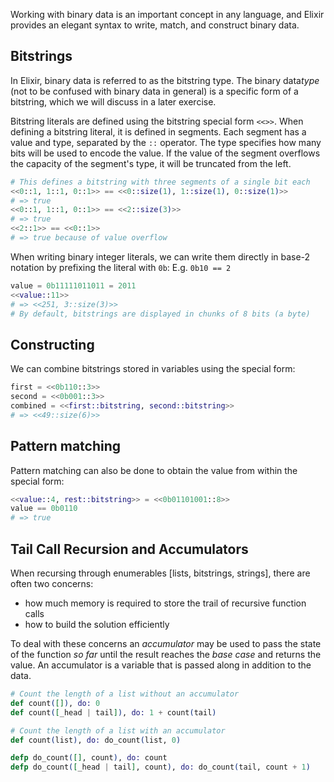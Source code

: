 Working with binary data is an important concept in any language, and Elixir provides an elegant syntax to write, match, and construct binary data.

## Bitstrings

In Elixir, binary data is referred to as the bitstring type. The binary data*type* (not to be confused with binary data in general) is a specific form of a bitstring, which we will discuss in a later exercise.

Bitstring literals are defined using the bitstring special form `<<>>`. When defining a bitstring literal, it is defined in segments. Each segment has a value and type, separated by the `::` operator. The type specifies how many bits will be used to encode the value. If the value of the segment overflows the capacity of the segment's type, it will be truncated from the left.

```elixir
# This defines a bitstring with three segments of a single bit each
<<0::1, 1::1, 0::1>> == <<0::size(1), 1::size(1), 0::size(1)>>
# => true
<<0::1, 1::1, 0::1>> == <<2::size(3)>>
# => true
<<2::1>> == <<0::1>>
# => true because of value overflow
```

When writing binary integer literals, we can write them directly in base-2 notation by prefixing the literal with `0b`: E.g. `0b10 == 2`

```elixir
value = 0b11111011011 = 2011
<<value::11>>
# => <<251, 3::size(3)>>
# By default, bitstrings are displayed in chunks of 8 bits (a byte)
```

## Constructing

We can combine bitstrings stored in variables using the special form:

```elixir
first = <<0b110::3>>
second = <<0b001::3>>
combined = <<first::bitstring, second::bitstring>>
# => <<49::size(6)>>
```

## Pattern matching

Pattern matching can also be done to obtain the value from within the special form:

```elixir
<<value::4, rest::bitstring>> = <<0b01101001::8>>
value == 0b0110
# => true
```

## Tail Call Recursion and Accumulators

When recursing through enumerables [lists, bitstrings, strings], there are often two concerns:

- how much memory is required to store the trail of recursive function calls
- how to build the solution efficiently

To deal with these concerns an _accumulator_ may be used to pass the state of the function _so far_ until the result reaches the _base case_ and returns the value. An accumulator is a variable that is passed along in addition to the data.

```elixir
# Count the length of a list without an accumulator
def count([]), do: 0
def count([_head | tail]), do: 1 + count(tail)

# Count the length of a list with an accumulator
def count(list), do: do_count(list, 0)

defp do_count([], count), do: count
defp do_count([_head | tail], count), do: do_count(tail, count + 1)
```
